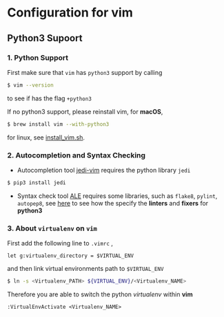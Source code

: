 # Configuration for vim

## Python3 Supoort

### 1. Python Support
First make sure that `vim` has `python3` support by calling
```sh
$ vim --version
```
to see if has the flag `+python3`

If no python3 support, please reinstall vim, for **macOS**,
```sh
$ brew install vim --with-python3
```
for linux, see [install_vim.sh](https://github.com/hankchen1728/dotfiles/blob/master/installation/install_vim.sh).

### 2. Autocompletion and Syntax Checking
- Autocompletion tool [jedi-vim](https://github.com/davidhalter/jedi-vim) requires the python library `jedi`
```sh
$ pip3 install jedi
```

- Syntax check tool [ALE](https://github.com/dense-analysis/ale) requires some libraries, such as `flake8`, `pylint`, `autopep8`, see [here](https://github.com/dense-analysis/ale#5xviii-how-can-i-configure-ale-differently-for-different-buffers) to see how the specify the **linters** and **fixers** for **python3**

### 3. About ```virtualenv``` on ```vim```
First add the following line to `.vimrc` ,
```vim
let g:virtualenv_directory = $VIRTUAL_ENV
```

and then link virtual environments path to `$VIRTUAL_ENV`
```sh
$ ln -s <Virtualenv_PATH> ${VIRTUAL_ENV}/<Virtualenv_NAME>
```
Therefore you are able to switch the python *virtualenv* within **vim**
```vim
:VirtualEnvActivate <Virtualenv_NAME>
```
